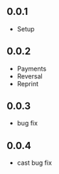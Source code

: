 ## 0.0.1

* Setup

## 0.0.2

* Payments
* Reversal
* Reprint

## 0.0.3

* bug fix

## 0.0.4

* cast bug fix